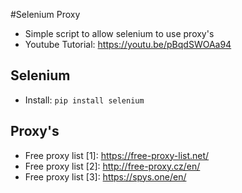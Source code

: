 #Selenium Proxy
- Simple script to allow selenium to use proxy's
- Youtube Tutorial: https://youtu.be/pBqdSWOAa94

## Selenium
- Install:
`pip install selenium`

## Proxy's
- Free proxy list [1]: https://free-proxy-list.net/
- Free proxy list [2]: http://free-proxy.cz/en/
- Free proxy list [3]: https://spys.one/en/

